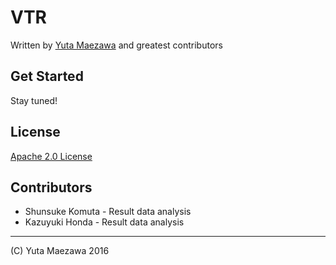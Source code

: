 # VTR
Written by [Yuta Maezawa](mailto:maezawa@nii.ac.jp) and greatest contributors

## Get Started
Stay tuned!

## License
[Apache 2.0 License](http://www.apache.org/licenses/LICENSE-2.0)

## Contributors
* Shunsuke Komuta - Result data analysis
* Kazuyuki Honda - Result data analysis

----
(C) Yuta Maezawa 2016
